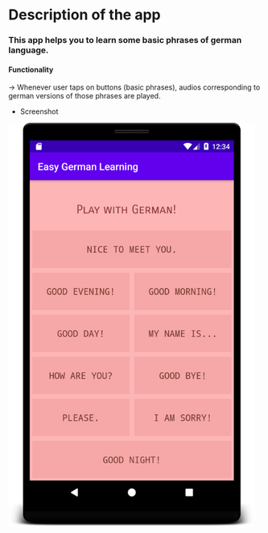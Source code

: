 # Description of the app

### This app helps you to learn some basic phrases of german language.

#### Functionality 

-> Whenever user taps on buttons (basic phrases), audios corresponding to german versions of those phrases are played.

* Screenshot

<img src=".\screenshots\image1.png" height=800 weight=400>